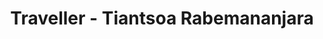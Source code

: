 ---
title: Traveller - Tiantsoa Rabemananjara
description: Rediscover travelling locally or worldwide in a more eco-friendly way
project: Traveller
img: /works/traveller/traveller-hero.jpg
year: 2022
roles: [Mobile App Design]
collaborations: []
path: https://www.behance.net/gallery/192071421/Traveller-Mobile-app-UIUX-Design
---